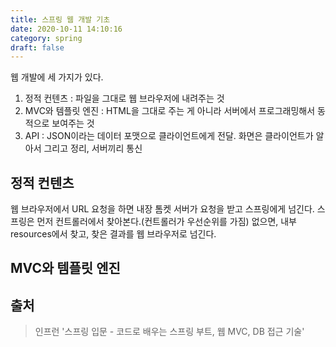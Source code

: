 ```yaml
---
title: 스프링 웹 개발 기초
date: 2020-10-11 14:10:16
category: spring
draft: false
---
```


웹 개발에 세 가지가 있다.
1. 정적 컨텐츠 : 파일을 그대로 웹 브라우저에 내려주는 것
2. MVC와 템플릿 엔진 : HTML을 그대로 주는 게 아니라 서버에서 프로그래밍해서 동적으로 보여주는 것
3. API : JSON이라는 데이터 포맷으로 클라이언트에게 전달. 화면은 클라이언트가 알아서 그리고 정리, 서버끼리 통신


## 정적 컨텐츠

웹 브라우저에서 URL 요청을 하면 내장 톰켓 서버가 요청을 받고 스프링에게 넘긴다. 스프링은 먼저 컨트롤러에서 찾아본다.(컨트롤러가 우선순위를 가짐) 없으면, 내부 resources에서 찾고, 찾은 결과를 웹 브라우저로 넘긴다.


## MVC와 템플릿 엔진



## 출처

> 인프런 '스프링 입문 - 코드로 배우는 스프링 부트, 웹 MVC, DB 접근 기술'